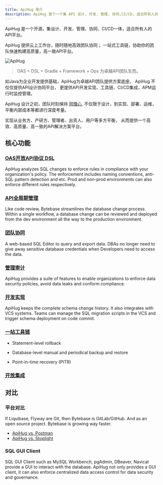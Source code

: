```yaml
---
title: ApiHug 简介
description: ApiHug 是个一个集 API 设计, 开发, 管理, 协同,CI/CD, 适合所有人的Api平台。
---
```


ApiHug 是一个开源，集设计、开发、管理、协同、CI/CD一体，适合所有人的API平台。

ApiHug 提供云上工作台，随时随地高效团队协同； 一站式工具链，协助你的团队快速构建高质量，高一致API平台。

![ApiHug](/images/apihug-platform.svg)

> OAS + DSL + Gradle + Framework + Ops 为卓越API团队生而。

如Java为企业开发提供基础，ApiHug为卓越API团队提供方案底座， ApiHug 不仅仅提供API设计协同平台， 更提供API开发实现、工具链、CI/CD集成，APM运行时监控管理。 

ApiHug 设计之初，团队时刻保持 [同理心](/principles/why-empathy-is-important), 不仅限于设计，到实现、部署、运维，平衡内部成本等都进行深度考量。

实现从业务方、产研方、管理者、出资人、用户等多方平衡， 从而提供一个高效、高质量、高一致的API解决方案平台。

## 核心功能

### [OAS开放API协议 DSL](/docs/sql-review/overview/)

ApiHug analyzes SQL changes to enforce rules in compliance with your organization's policy. The enforcement includes naming conventions, anti-SQL pattern detection and etc. Prod and non-prod environments can also enforce different rules respectively.

### [API全周期管理](/docs/change-database/change-workflow/)

Like code review, Bytebase streamlines the database change process. Within a single workflow, a database change can be reviewed and deployed from the dev environment all the way to the production environment.

### [团队协同](/docs/sql-editor/overview/)

A web-based SQL Editor to query and export data. DBAs no longer need to give away sensitive database credentials when Developers need to access the data.

### [管理审计](/docs/security/data-query/)

ApiHug provides a suite of features to enable organizations to enforce data security policies, avoid data leaks and conform compliance.

### [开发实现](/docs/vcs-integration/overview/)

ApiHug keeps the complete schema change history. It also integrates with VCS systems. Teams can manage the SQL migration scripts in the VCS and trigger schema deployment on code commit.

### [一站工具链](/docs/change-database/rollback-data-changes/)

- Statement-level rollback

- Database-level manual and periodical backup and restore

- Point-in-time recovery (PITR)

### [开放集成](/docs/change-database/rollback-data-changes/)

## 对比

### 平台对比

If Liquibase, Flyway are Git, then Bytebase is GitLab/GitHub. And as an open source project. Bytebase
is growing way faster.

- [ApiHug vs. Postman](/blog/apihug-vs-postman/)
- [ApiHug vs. Stoplight](/blog/apihug-vs-stoplight/)

### SQL GUI Client

SQL GUI Client such as MySQL Workbench, pgAdmin, DBeaver, Navicat provide a GUI to interact with the
database. ApiHug not only provides a GUI client, it can also enforce centralized data access control
for data security and governance.

